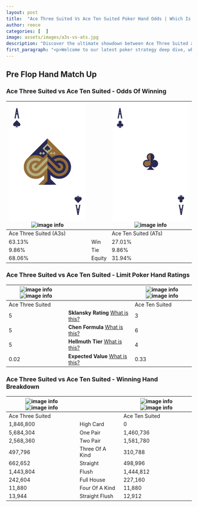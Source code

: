 ```yaml
---
layout: post
title:  "Ace Three Suited Vs Ace Ten Suited Poker Hand Odds | Which Is The Better Hand In Poker? A Complete Guide"
author: reece
categories: [  ]
image: assets/images/a3s-vs-ats.jpg
description: "Discover the ultimate showdown between Ace Three Suited and Ace Ten Suited in poker! Uncover the odds, strategies, and scenarios where one hand triumphs over the other. Get ready to up your poker game with this thrilling analysis."
first_paragraph: "<p>Welcome to our latest poker strategy deep dive, where we're pitting two distinct hands against each other in a high-stakes showdown: Ace Three Suited vs Ace Ten Suited.</p><p>In the dynamic world of poker, every decision counts, and knowing which hand holds the upper hand is key to your success at the table.</p><p>In this article, we'll dissect these two hands, explore the scenarios where one dominates the other, and equip you with the knowledge to make strategic choices that can tip the odds in your favor.</p><p>Get ready to unravel the intriguing dynamics of these poker hands and elevate your game to new heights.</p>"
---
```




[comment]: # (sp0)

## Pre Flop Hand Match Up

<div class="table hand-ratings" markdown="1"> 



### Ace Three Suited vs Ace Ten Suited - Odds Of Winning


    
| ![image info](assets/images/hand1/a.png) ![image info](assets/images/hand1/3s.png) |  | ![image info](assets/images/hand2/a.png) ![image info](assets/images/hand2/ts.png) |
| -------- | -------- | -------- |
| Ace Three Suited (A3s) |  | Ace Ten Suited (ATs) |
| 63.13% | Win | 27.01% |
| 9.86% | Tie | 9.86% |
| 68.06% | Equity | 31.94% |




[comment]: # (sp1)



### Ace Three Suited vs Ace Ten Suited - Limit Poker Hand Ratings


    
| ![image info](https://www.riverpairs.com/assets/images/hand1/a.png) ![image info](https://www.riverpairs.com/assets/images/hand1/3s.png) |  | ![image info](https://www.riverpairs.com/assets/images/hand2/a.png) ![image info](https://www.riverpairs.com/assets/images/hand2/ts.png) |
| -------- | -------- | -------- |
| Ace Three Suited |  | Ace Ten Suited |
| 5 | **Sklansky Rating** [What is this?](/sklansky-rating-explained) | 3 |
| 5 | **Chen Formula** [What is this?](/chen-formula-explained) | 6 |
| 5 | **Hellmuth Tier** [What is this?](/Hellmuth-tier-explained) | 4 |
| 0.02 | **Expected Value** [What is this?](/expected-value-explained) | 0.33 |




[comment]: # (sp2)



### Ace Three Suited vs Ace Ten Suited - Winning Hand Breakdown


    
| ![image info](https://www.riverpairs.com/assets/images/hand1/a.png) ![image info](https://www.riverpairs.com/assets/images/hand1/3s.png) |  | ![image info](https://www.riverpairs.com/assets/images/hand2/a.png) ![image info](https://www.riverpairs.com/assets/images/hand2/ts.png) |
| -------- | -------- | -------- |
| Ace Three Suited |  | Ace Ten Suited |
| 1,846,800 | High Card | 0 |
| 5,684,304 | One Pair | 1,460,736 |
| 2,568,360 | Two Pair | 1,581,780 |
| 497,796 | Three Of A Kind | 310,788 |
| 662,652 | Straight | 498,996 |
| 1,443,804 | Flush | 1,444,812 |
| 242,604 | Full House | 227,160 |
| 11,880 | Four Of A Kind | 11,880 |
| 13,944 | Straight Flush | 12,912 |




[comment]: # (sp3)



</div>

[comment]: # (sp4)



[comment]: # (sp5)

